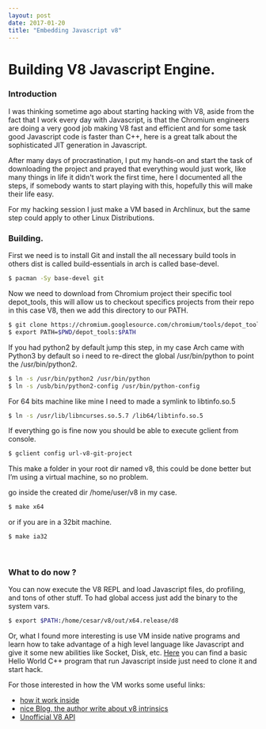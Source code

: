 ```yaml
---
layout: post
date: 2017-01-20
title: "Embedding Javascript v8"
---
```


# Building V8 Javascript Engine.


### Introduction

I was thinking sometime ago about starting hacking with V8, aside from the fact that I work every day with Javascript, is that the Chromium engineers are doing a very good job making V8 fast and efficient and for some task good Javascript code is faster than C++, here is a great talk about the sophisticated JIT generation in Javascript.

After many days of procrastination, I put my hands-on and start the task of downloading the project and prayed that everything would just work, like many things in life it didn't work the first time, here I documented all the steps, if somebody wants to start playing with this, hopefully this will make their life easy.  

For my hacking session I just make a VM based in Archlinux, but the same step could apply to other Linux Distributions.   

### Building.


First we need is to install Git and install the all necessary build tools in others dist is called build-essentials in arch is called base-devel.

```sh
$ pacman -Sy base-devel git
```

Now we need to download from Chromium project their specific tool depot_tools, this will allow us to checkout specifics projects from their repo in this case V8, then we add this directory to our PATH.

```sh
$ git clone https://chromium.googlesource.com/chromium/tools/depot_tools.git
$ export PATH=$PWD/depot_tools:$PATH
```

If you had python2 by default jump this step, in my case Arch came with Python3 by default so i need to re-direct the global /usr/bin/python to point the /usr/bin/python2.

```sh
$ ln -s /usr/bin/python2 /usr/bin/python
$ ln -s /usb/bin/python2-config /usr/bin/python-config
```

For 64 bits machine like mine I need to made a symlink to libtinfo.so.5

```sh
$ ln -s /usr/lib/libncurses.so.5.7 /lib64/libtinfo.so.5
```

If everything go is fine now you should be able to execute gclient from console.

```sh
$ gclient config url-v8-git-project
```

This make a folder in your root dir named v8, this could be done better but I’m using a virtual machine, so no problem.

go inside the created dir /home/user/v8 in my case.

```sh
$ make x64
```

or if you are in a 32bit machine.


```sh
$ make ia32
```

<br>

### What to do now ?

You can now execute the V8 REPL and load Javascript files, do profiling, and tons of other stuff. To had global access just add the binary to the system vars.

```sh
$ export $PATH:/home/cesar/v8/out/x64.release/d8
```

Or, what I found more interesting is use VM inside native programs and learn how to take advantage of a high level language like Javascript and give it some new abilities like Socket, Disk, etc. [Here] you can find a basic Hello World C++ program that run Javascript inside just need to clone it and start hack.


For those interested in how the VM works some useful links:

- [how it work inside]
- [nice Blog, the author write about v8 intrinsics]
- [Unofficial V8 API]



[how it work inside]: <https://docs.google.com/document/d/1hOaE7vbwdLLXWj3C8hTnnkpE0qSa2P--dtDvwXXEeD0/pub>
[nice blog, the author write about v8 intrinsics]: <http://wingolog.org/tags/v8>
[Unofficial V8 API]: <http://v8.paulfryzel.com/docs/master/>
[Here]: <https://github.com/cesarvr/v8-hacking>
[great talk]: <https://www.youtube.com/watch?v=UJPdhx5zTaw>
